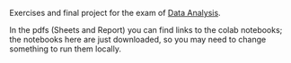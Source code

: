 Exercises and final project for the exam of [Data Analysis](https://people.dm.unipi.it/romito/Teaching/2025/data).

In the pdfs (Sheets and Report) you can find links to the colab notebooks; the notebooks here are just downloaded, so you may need to change something to run them locally.
